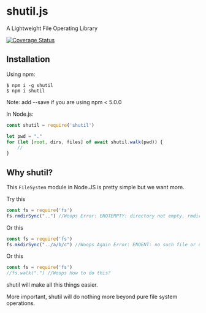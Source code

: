 # shutil.js

A Lightweight File Operating Library

[![Coverage Status](https://coveralls.io/repos/github/moriyalb/shutil.js/badge.svg?branch=master)](https://coveralls.io/github/moriyalb/shutil.js?branch=master)

## Installation

Using npm:
```shell
$ npm i -g shutil
$ npm i shutil
```
Note: add --save if you are using npm < 5.0.0

In Node.js:
```js
const shutil = require('shutil')

let pwd = "."
for (let [root, dirs, files] of await shutil.walk(pwd)) {
	//
}
```

## Why shutil?

This `FileSystem` module in Node.JS is pretty simple but we want more.

Try this
```js
const fs = require('fs')
fs.rmdirSync("..") //Woops Error: ENOTEMPTY: directory not empty, rmdir ".."
```

Or this
```js
const fs = require('fs')
fs.mkdirSync("../a/b/c") //Woops Again Error: ENOENT: no such file or directory, mkdir "./a/b/c"
```

Or this
```js
const fs = require('fs')
//fs.walk(".") //Woops How to do this?
```

shutil will make all this things easier. 

More important, shutil will do nothing more beyond pure file system operations.
